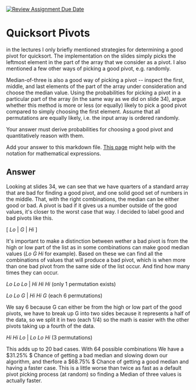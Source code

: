 [![Review Assignment Due Date](https://classroom.github.com/assets/deadline-readme-button-24ddc0f5d75046c5622901739e7c5dd533143b0c8e959d652212380cedb1ea36.svg)](https://classroom.github.com/a/IF3rQO50)
# Quicksort Pivots

in the lectures I only briefly mentioned strategies for determining a good pivot
for quicksort. The implementation on the slides simply picks the leftmost
element in the part of the array that we consider as a pivot. I also mentioned a
few other ways of picking a good pivot, e.g. randomly.

Median-of-three is also a good way of picking a pivot -- inspect the first,
middle, and last elements of the part of the array under consideration and
choose the median value. Using the probabilities for picking a pivot in a
particular part of the array (in the same way as we did on slide 34), argue
whether this method is more or less (or equally) likely to pick a good pivot
compared to simply choosing the first element. Assume that all permutations are
equally likely, i.e. the input array is ordered randomly.

Your answer must derive probabilities for choosing a good pivot and
quantitatively reason with them.

Add your answer to this markdown file. [This
page](https://docs.github.com/en/get-started/writing-on-github/working-with-advanced-formatting/writing-mathematical-expressions)
might help with the notation for mathematical expressions.


## Answer

Looking at slides 34, we can see that we have quarters of a standard array that are bad for finding a good pivot, and one solid good set of numbers in the middle. That, with the right combinations, the median can be either good or bad. A pivot is bad if it gives us a number outside of the good values, it's closer to the worst case that way. I decided to label good and bad pivots like this. 

[ $Lo$ | $G$ | $Hi$ ] 

It's important to make a distinction between wether a bad pivot is from the high or low part of the list as in some combinations can make good median values ($Lo$ $G$ $Hi$ for example). Based on these we can find all the combinations of values that will produce a bad pivot, which is when more than one bad pivot from the same side of the list occur. And find how many times they can occur.

$Lo$ $Lo$ $Lo$ | $Hi$ $Hi$ $Hi$ (only 1 permutation exists)

$Lo$ $Lo$ $G$ | $Hi$ $Hi$ $G$ (each 6 permutations)

We say 6 because G can either be from the high or low part of the good pivots, we have to break up G into two sides because it represents a half of the data, so we split it in two (each 1/4) so the math is easier with the other pivots taking up a fourth of the data.


$Hi$ $Hi$ $Lo$ | $Lo$ $Lo$ $Hi$ (3 permutations)

This adds up to 20 bad cases. With 64 possible combinations We have a $31.25\% $ Chance of getting a bad median and slowing down our algorithm, and therfore a $68.75\% $ Chance of getting a good median and having a faster case. This is a little worse than twice as fast as a default pivot picking process (at random) so finding a Median of three values is actually faster. 
